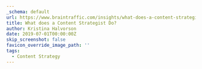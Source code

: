 ```yaml
---
_schema: default
url: https://www.braintraffic.com/insights/what-does-a-content-strategist-do
title: What does a Content Strategist Do?
author: Kristina Halvorson
date: 2019-07-01T00:00:00Z
skip_screenshot: false
favicon_override_image_path: ''
tags:
  - Content Strategy
---
```

